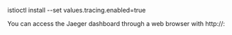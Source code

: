


istioctl install --set values.tracing.enabled=true




You can access the Jaeger dashboard through a web browser with 
http://<Exterternal IP>:<Node Port>
 
